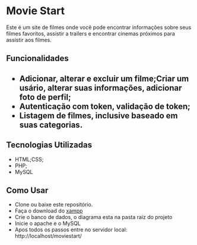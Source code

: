 <h1>Movie Start</h1>
<p>Este é um site de filmes onde você pode encontrar informações sobre seus filmes favoritos, assistir a trailers e encontrar cinemas próximos para assistir aos filmes.</p>
<h2>Funcionalidades<h2>
<ul>
  <li>Adicionar, alterar e excluir um filme;</li< 
  <li>Criar um usário, alterar suas informações, adicionar foto de perfil;</li>
  <li>Autenticação com token, validação de token;</li>
  <li>Listagem de filmes, inclusive baseado em suas categorias.</li>
</ul>

<h2>Tecnologias Utilizadas</h2>
<ul>
  <li>HTML;</li< 
  <li>CSS;</li>
  <li>PHP;</li>
  <li>MySQL</li>
</ul>
  
<h2>Como Usar</h2>
<ul>
  <li>Clone ou baixe este repositório.</li>
  <li>Faça o download do <a href="https://www.apachefriends.org/download.html">xampp</a></li>
  <li>Crie o banco de dados, o diagrama esta na pasta raiz do projeto</li>
  <li>Inicie o apache e o MySQL</li>  
  <li>Apos todos os passos entre no servidor local: http://localhost/moviestart/ </li>
</ul>
